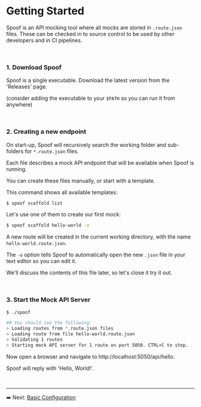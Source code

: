 
# Getting Started

Spoof is an API mocking tool where all mocks are stored in `.route.json` files. 
These can be checked in to source control to be used by other developers and in CI pipelines.

<br />

### 1. Download Spoof

Spoof is a single executable. Download the latest version from the 'Releases' page.

(consider adding the executable to your `$PATH` so you can run it from anywhere)

<br />

### 2. Creating a new endpoint

On start-up, Spoof will recursively search the working folder and sub-folders for `*.route.json` files.

Each file describes a mock API endpoint that will be available when Spoof is running.

You can create these files manually, or start with a template.

This command shows all available templates:

```bash
$ spoof scaffold list
```

Let's use one of them to create our first mock:

```bash
$ spoof scaffold hello-world -o
```

A new route will be created in the current working directory, with the name `hello-world.route.json`.

The `-o` option tells Spoof to automatically open the new `.json` file in your text editor so you can edit it.

We'll discuss the contents of this file later, so let's close it try it out.

<br />

### 3. Start the Mock API Server

```bash
$ ./spoof

## You should see the following:
> Loading routes from *.route.json files
> Loading route from file hello-world.route.json
> Validating 1 routes
> Starting mock API server for 1 route on port 5050. CTRL+C to stop.
```

Now open a browser and navigate to http://localhost:5050/api/hello.

Spoof will reply with 'Hello, World!'.

<br />

---

➡️ Next: [Basic Configuration](basic-configuration.md)️
